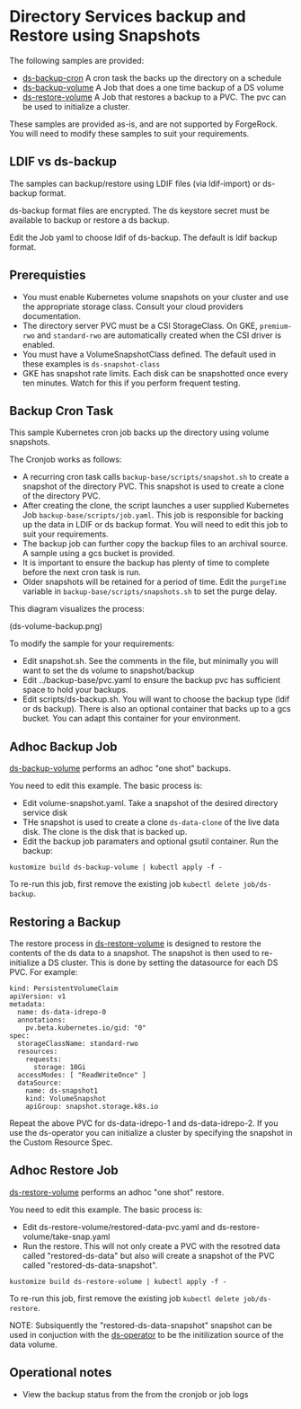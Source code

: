 # Directory Services backup and Restore using Snapshots


The following samples are provided:

* [ds-backup-cron](ds-backup-cron) A cron task the backs up the directory on a schedule
* [ds-backup-volume](ds-backup-volume) A Job that does a one time backup of a DS volume
* [ds-restore-volume](ds-restore-volume) A Job that restores a backup to a PVC. The pvc can be used to initialize a cluster.

These samples are provided as-is, and are not supported by ForgeRock. You will need to modify
these samples to suit your requirements.

## LDIF vs ds-backup

The samples can backup/restore using LDIF files (via ldif-import) or ds-backup format.

ds-backup format files are encrypted. The ds keystore secret must be available to backup or restore a ds backup.

Edit the Job yaml to choose ldif of ds-backup. The default is ldif backup format.

## Prerequisties

* You must enable Kubernetes volume snapshots on your cluster and use the appropriate storage class. Consult
 your cloud providers documentation.
* The directory server PVC must be a CSI StorageClass. On GKE, `premium-rwo` and `standard-rwo` are automatically
 created when the CSI driver is enabled.
* You must have a VolumeSnapshotClass defined. The default used in these examples is `ds-snapshot-class`
* GKE has snapshot rate limits. Each disk can be snapshotted once every ten minutes. Watch for this
 if you perform frequent testing.


## Backup Cron Task

This sample Kubernetes cron job backs up the directory using volume snapshots.

The Cronjob works as follows:

* A recurring cron task calls `backup-base/scripts/snapshot.sh` to create a snapshot of the directory PVC. This
 snapshot is used to create a clone of the directory PVC.
* After creating the clone, the script launches a user supplied Kubernetes Job `backup-base/scripts/job.yaml`.  This job is responsible
 for backing up the data in LDIF or ds backup format.  You will need to edit this job to suit
 your requirements.
* The backup job can further copy the backup files to an archival source. A sample using a gcs bucket is provided.
* It is important to ensure the backup has plenty of time to complete before the next cron task is run.
* Older snapshots will be retained for a period of time. Edit the `purgeTime` variable in `backup-base/scripts/snapshots.sh` to set the purge delay.

This diagram visualizes the process:

(ds-volume-backup.png)


 To modify the sample for your requirements:

 * Edit snapshot.sh. See the comments in the file, but minimally you will want to set the ds volume to snapshot/backup
 * Edit ../backup-base/pvc.yaml to ensure the backup pvc has sufficient space to hold your backups.
 * Edit scripts/ds-backup.sh. You will want to choose the backup type (ldif or ds backup). There is also an optional
 container that backs up to a gcs bucket. You can adapt this container for your environment.

## Adhoc Backup Job

[ds-backup-volume](ds-backup-volume) performs an adhoc "one shot" backups.

You need to edit this example. The basic process is:

* Edit volume-snapshot.yaml. Take a snapshot of the desired directory service disk
* THe snapshot is used to create a clone `ds-data-clone` of the live data disk. The clone is
 the disk that is backed up.
* Edit the backup job paramaters and optional gsutil container.  Run the backup:

`kustomize build ds-backup-volume | kubectl apply -f -`

To re-run this job, first remove the existing job `kubectl delete job/ds-backup`.


## Restoring a Backup

The restore process in [ds-restore-volume](ds-restore-volume) is designed to restore the contents of the ds data to a snapshot. The snapshot is then used to re-initialize a DS cluster. This is done by setting the datasource for each DS PVC. For example:

```
kind: PersistentVolumeClaim
apiVersion: v1
metadata:
  name: ds-data-idrepo-0
  annotations:
    pv.beta.kubernetes.io/gid: "0"
spec:
  storageClassName: standard-rwo
  resources:
    requests:
      storage: 10Gi
  accessModes: [ "ReadWriteOnce" ]
  dataSource:
    name: ds-snapshot1
    kind: VolumeSnapshot
    apiGroup: snapshot.storage.k8s.io

```

Repeat the above PVC for ds-data-idrepo-1 and ds-data-idrepo-2.  If you use the ds-operator you
can initialize a cluster by specifying the snapshot in the Custom Resource Spec.

## Adhoc Restore Job

[ds-restore-volume](ds-restore-volume) performs an adhoc "one shot" restore.

You need to edit this example. The basic process is:

* Edit ds-restore-volume/restored-data-pvc.yaml and ds-restore-volume/take-snap.yaml
* Run the restore.  This will not only create a PVC with the resotred data called "restored-ds-data" but also will create a snapshot of the PVC called "restored-ds-data-snapshot". 

`kustomize build ds-restore-volume | kubectl apply -f -`

To re-run this job, first remove the existing job `kubectl delete job/ds-restore`.

NOTE: Subsiquently the "restored-ds-data-snapshot" snapshot can be used in conjuction with the [ds-operator](https://github.com/forgerock/ds-operator) to be the initilization source of the data volume.

## Operational notes

* View the backup status from the from the cronjob or job logs

